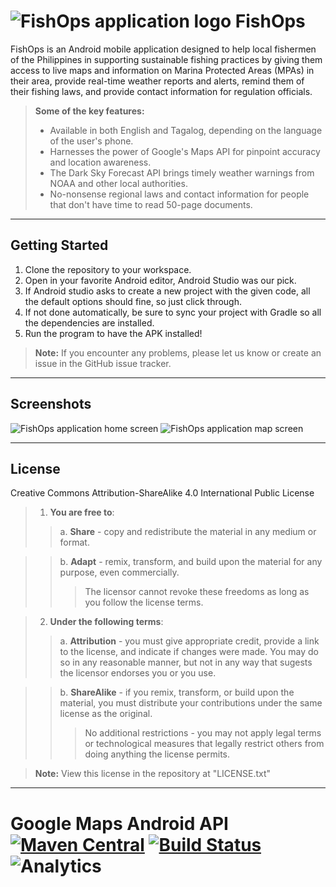![FishOps application logo](https://cloud.githubusercontent.com/assets/2936762/14793945/561dd0d4-0ad6-11e6-8845-b3354ae3bef4.png)
FishOps
===================

FishOps is an Android mobile application designed to help local fishermen of the Philippines in supporting sustainable fishing practices by giving them access to live maps and information on Marina Protected Areas (MPAs) in their area, provide real-time weather reports and alerts, remind them of their fishing laws, and provide contact information for regulation officials.

> **Some of the key features:**
> 
>  - Available in both English and Tagalog, depending on the language of the user's phone.
>  - Harnesses the power of Google's Maps API for pinpoint accuracy and location awareness.
>  - The Dark Sky Forecast API brings timely weather warnings from NOAA and other local authorities.
>  - No-nonsense regional laws and contact information for people that don't have time to read 50-page documents.


----------

Getting Started
-------------------

 1. Clone the repository to your workspace.
 2. Open in your favorite Android editor, Android Studio was our pick.
 3. If Android studio asks to create a new project with the given code, all the default options should fine, so just click through.
 4. If not done automatically, be sure to sync your project with Gradle so all the dependencies are installed.
 5. Run the program to have the APK installed!

> **Note:** If you encounter any problems, please let us know or create an issue in the GitHub issue tracker.


----------

Screenshots
-------------------
![FishOps application home screen](https://cloud.githubusercontent.com/assets/2936762/14797400/844a6574-0ae7-11e6-8d25-2b3fdb326a59.jpg)
![FishOps application map screen](https://cloud.githubusercontent.com/assets/2936762/14797398/84329d0e-0ae7-11e6-9894-20fd20555eb5.jpg)


----------

License
-------------
Creative Commons Attribution-ShareAlike 4.0 International Public License
> 1. **You are free to**:
>
>> a. **Share** - copy and redistribute the material in any medium or format.

>> b. **Adapt** - remix, transform, and build upon the material for any purpose, even commercially.
>>> The licensor cannot revoke these freedoms as long as you follow the license terms.

> 2. **Under the following terms**:
>
>> a. **Attribution** - you must give appropriate credit, provide a link to the license, and indicate if changes were made. You may do so in any reasonable manner, but not in any way that sugests the licensor endorses you or you use.

>> b. **ShareAlike** - if you remix, transform, or build upon the material, you must distribute your contributions under the same license as the original.
>>> No additional restrictions - you may not apply legal terms or technological measures that legally restrict others from doing anything the license permits.

> **Note:** View this license in the repository at "LICENSE.txt"

----------

# Google Maps Android API [![Maven Central](https://maven-badges.herokuapp.com/maven-central/com.google.maps.android/android-maps-utils/badge.svg)](https://maven-badges.herokuapp.com/maven-central/com.google.maps.android/android-maps-utils) [![Build Status](https://travis-ci.org/googlemaps/android-maps-utils.svg?branch=master)](https://travis-ci.org/googlemaps/android-maps-utils) ![Analytics](https://maps-ga-beacon.appspot.com/UA-12846745-20/android-maps-utils/readme?pixel)
